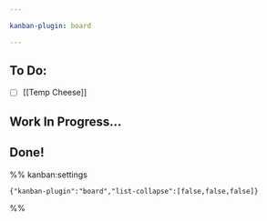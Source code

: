 ```yaml
---

kanban-plugin: board

---
```


## To Do:

- [ ] [[Temp Cheese]]


## Work In Progress...



## Done!





%% kanban:settings
```
{"kanban-plugin":"board","list-collapse":[false,false,false]}
```
%%